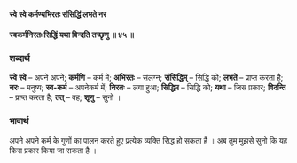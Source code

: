 #### स्वे स्वे कर्मण्यभिरतः संसिद्धिं लभते नर
#### स्वकर्मनिरतः सिद्धिं यथा विन्दति तच्छृणु ॥ ४५ ॥

### शब्दार्थ

**स्वे स्वे** – अपने अपने; **कर्मणि** – कर्म में; **अभिरतः** – संलग्न; **संसिद्धिम्** – सिद्धि को; **लभते** – प्राप्त करता है; **नरः** – मनुष्य; **स्व-कर्म** – अपनेकर्म में; **निरतः** – लगा हुआ; **सिद्धिम** – सिद्धि को; **यथा** – जिस प्रकार; **विदन्ति** – प्राप्त करता है; **तत्** – वह; **शृणु** – सुनो ।

### भावार्थ

अपने अपने कर्म के गुणों का पालन करते हुए प्रत्येक व्यक्ति सिद्ध हो सकता है । अब तुम मुझसे सुनो कि यह किस प्रकार किया जा सकता है ।